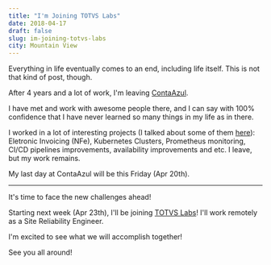 ```yaml
---
title: "I'm Joining TOTVS Labs"
date: 2018-04-17
draft: false
slug: im-joining-totvs-labs
city: Mountain View
---
```


Everything in life eventually comes to an end, including life itself. This is not that kind of post, though.

<!--more-->

After 4 years and a lot of work, I'm leaving [ContaAzul](https://contaazul.com/).

I have met and work with awesome people there, and I can say with 100% confidence that I have never learned so many things in my life as in there.

I worked in a lot of interesting projects (I talked about some of them [here](https://carlosbecker.com/tags/contaazul/)): Eletronic Invoicing (NFe), Kubernetes Clusters, Prometheus monitoring, CI/CD pipelines improvements, availability improvements and etc. I leave, but my work remains.

My last day at ContaAzul will be this Friday (Apr 20th).

---

It's time to face the new challenges ahead!

Starting next week (Apr 23th), I'll be joining [TOTVS Labs](http://www.totvslabs.com/)! I'll work remotely as a Site Reliability Engineer.

I'm excited to see what we will accomplish together!

See you all around!
